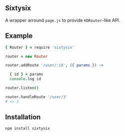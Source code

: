 ## Sixtysix

A wrapper arround `page.js` to provide `KDRouter`-like API.

## Example

```coffee
{ Router } = require 'sixtysix'

router = new Router

router.addRoute '/user/:id', ({ params }) ->

  { id } = params
  console.log id

router.listen()

router.handleRoute '/user/3'
# => 3

```

## Installation

```
npm install sixtysix
```


